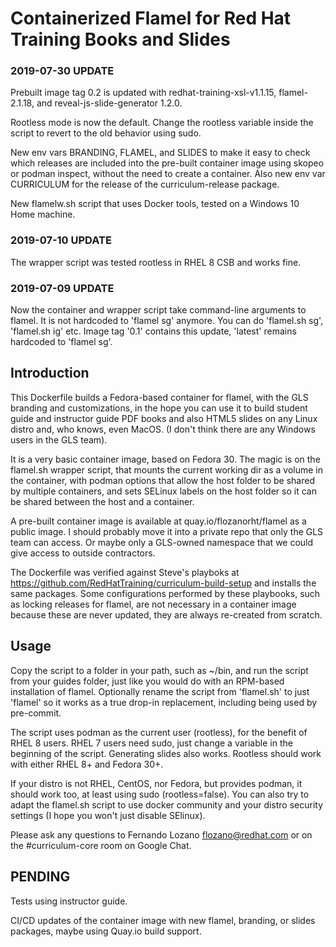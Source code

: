 # Containerized Flamel for Red Hat Training Books and Slides

### 2019-07-30 UPDATE

Prebuilt image tag 0.2 is updated with redhat-training-xsl-v1.1.15, flamel-2.1.18, and reveal-js-slide-generator 1.2.0.

Rootless mode is now the default. Change the rootless variable inside the script to revert to the old behavior using sudo.

New env vars BRANDING, FLAMEL, and SLIDES to make it easy to check which releases are included into the pre-built container image using skopeo or podman inspect, without the need to create a container. Also new env var CURRICULUM for the release of the curriculum-release package.

New flamelw.sh script that uses Docker tools, tested on a Windows 10 Home machine.

### 2019-07-10 UPDATE

The wrapper script was tested rootless in RHEL 8 CSB and works fine.

### 2019-07-09 UPDATE

Now the container and wrapper script take command-line arguments to flamel. It is not hardcoded to 'flamel sg' anymore. You can do 'flamel.sh sg', 'flamel.sh ig' etc. Image tag '0.1' contains this update, 'latest' remains hardcoded to 'flamel sg'.

## Introduction

This Dockerfile builds a Fedora-based container for flamel, with the GLS branding and customizations, in the hope you can use it to build student guide and instructor guide PDF books and also HTML5 slides on any Linux distro and, who knows, even MacOS. (I don't think there are any Windows users in the GLS team).

It is a very basic container image, based on Fedora 30. The magic is on the flamel.sh wrapper script, that mounts the current working dir as a volume in the container, with podman options that allow the host folder to be shared by multiple containers, and sets SELinux labels on the host folder so it can be shared between the host and a container.

A pre-built container image is available at quay.io/flozanorht/flamel as a public image. I should probably move it into a private repo that only the GLS team can access. Or maybe only a GLS-owned namespace that we could give access to outside contractors.

The Dockerfile was verified against Steve's playboks at https://github.com/RedHatTraining/curriculum-build-setup and installs the same packages. Some configurations performed by these playbooks, such as locking releases for flamel, are not necessary in a container image because these are never updated, they are always re-created from scratch.

## Usage

Copy the script to a folder in your path, such as ~/bin, and run the script from your guides folder, just like you would do with an RPM-based installation of flamel. Optionally rename the script from 'flamel.sh' to just 'flamel' so it works as a true drop-in replacement, including being used by pre-commit.

The script uses podman as the current user (rootless), for the benefit of RHEL 8 users. RHEL 7 users need sudo, just change a variable in the beginning of the script. Generating slides also works. Rootless should work with either RHEL 8+ and Fedora 30+.

If your distro is not RHEL, CentOS, nor Fedora, but provides podman, it should work too, at least using sudo (rootless=false). You can also try to adapt the flamel.sh script to use docker community and your distro security settings (I hope you won't just disable SElinux).

Please ask any questions to Fernando Lozano <flozano@redhat.com> or on the #curriculum-core room on Google Chat.

## PENDING

Tests using instructor guide.

CI/CD updates of the container image with new flamel, branding, or slides packages, maybe using Quay.io build support.

